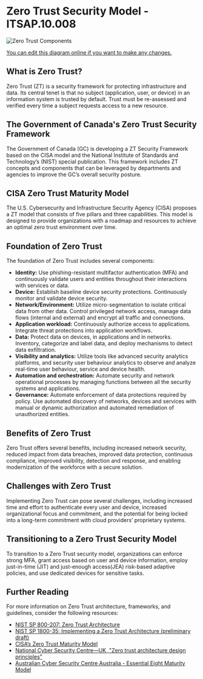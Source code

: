 # Zero Trust Security Model - ITSAP.10.008

![Zero Trust Components](https://showme.redstarplugin.com/s/EWyt4Xik)

[You can edit this diagram online if you want to make any changes.](https://showme.redstarplugin.com/s/EKj6qz8C)

## What is Zero Trust?

Zero Trust (ZT) is a security framework for protecting infrastructure and data. Its central tenet is that no subject (application, user, or device) in an information system is trusted by default. Trust must be re-assessed and verified every time a subject requests access to a new resource.

## The Government of Canada's Zero Trust Security Framework

The Government of Canada (GC) is developing a ZT Security Framework based on the CISA model and the National Institute of Standards and Technology’s (NIST) special publication. This framework includes ZT concepts and components that can be leveraged by departments and agencies to improve the GC’s overall security posture.

## CISA Zero Trust Maturity Model

The U.S. Cybersecurity and Infrastructure Security Agency (CISA) proposes a ZT model that consists of five pillars and three capabilities. This model is designed to provide organizations with a roadmap and resources to achieve an optimal zero trust environment over time.

## Foundation of Zero Trust

The foundation of Zero Trust includes several components:

- **Identity:** Use phishing-resistant multifactor authentication (MFA) and continuously validate users and entities throughout their interactions with services or data.
- **Device:** Establish baseline device security protections. Continuously monitor and validate device security.
- **Network/Environment:** Utilize micro-segmentation to isolate critical data from other data. Control privileged network access, manage data flows (internal and external) and encrypt all traffic and connections.
- **Application workload:** Continuously authorize access to applications. Integrate threat protections into application workflows.
- **Data:** Protect data on devices, in applications and in networks. Inventory, categorize and label data, and deploy mechanisms to detect data exfiltration.
- **Visibility and analytics:** Utilize tools like advanced security analytics platforms, and security user behaviour analytics to observe and analyze real-time user behaviour, service and device health.
- **Automation and orchestration:** Automate security and network operational processes by managing functions between all the security systems and applications.
- **Governance:** Automate enforcement of data protections required by policy. Use automated discovery of networks, devices and services with manual or dynamic authorization and automated remediation of unauthorized entities.

## Benefits of Zero Trust

Zero Trust offers several benefits, including increased network security, reduced impact from data breaches, improved data protection, continuous compliance, improved visibility, detection and response, and enabling modernization of the workforce with a secure solution.

## Challenges with Zero Trust

Implementing Zero Trust can pose several challenges, including increased time and effort to authenticate every user and device, increased organizational focus and commitment, and the potential for being locked into a long-term commitment with cloud providers’ proprietary systems.

## Transitioning to a Zero Trust Security Model

To transition to a Zero Trust security model, organizations can enforce strong MFA, grant access based on user and device information, employ just-in-time (JIT) and just-enough access(JEA) risk-based adaptive policies, and use dedicated devices for sensitive tasks.

## Further Reading

For more information on Zero Trust architecture, frameworks, and guidelines, consider the following resources:

- [NIST SP 800-207: Zero Trust Architecture](https://nvlpubs.nist.gov/nistpubs/SpecialPublications/NIST.SP.800-207.pdf)
- [NIST SP 1800-35: Implementing a Zero Trust Architecture (preliminary draft)](https://www.nccoe.nist.gov/projects/building-blocks/zero-trust-architecture)
- [CISA’s Zero Trust Maturity Model](https://www.cisa.gov/zero-trust)
- [National Cyber Security Centre—UK, "Zero trust architecture design principles"](https://www.ncsc.gov.uk/guidance/zero-trust-architecture-design-principles)
- [Australian Cyber Security Centre Australia - Essential Eight Maturity Model](https://www.cyber.gov.au/acsc/view-all-content/publications/essential-eight-maturity-model)
